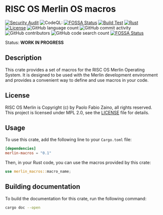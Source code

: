 # RISC OS Merlin OS macros

[![Security Audit](https://github.com/pzaino/merlin_macros/actions/workflows/rust-security.yml/badge.svg)](https://github.com/pzaino/merlin_macros/actions/workflows/rust-security.yml)
![CodeQL: ](https://github.com/pzaino/merlin_macros/actions/workflows/github-code-scanning/codeql/badge.svg)
[![FOSSA Status](https://app.fossa.com/api/projects/git%2Bgithub.com%2Fpzaino%2Fmerlin_macros.svg?type=shield&issueType=security)](https://app.fossa.com/projects/git%2Bgithub.com%2Fpzaino%2Fmerlin_macros?ref=badge_shield&issueType=security)
[![Build Test](https://github.com/pzaino/merlin_macros/actions/workflows/rust.yml/badge.svg)](https://github.com/pzaino/merlin_macros/actions/workflows/rust.yml)
[![Rust](https://img.shields.io/badge/rust-1.70+-blue.svg)](https://www.rust-lang.org/)
[![License](https://img.shields.io/badge/license-MPL%202.0-blue.svg)](LICENSE)
![GitHub language count](https://img.shields.io/github/languages/count/pzaino/merlin_macros)
![GitHub commit activity](https://img.shields.io/github/commit-activity/t/pzaino/merlin_macros)
![GitHub contributors](https://img.shields.io/github/contributors/pzaino/merlin_macros)
![GitHub code search count](https://img.shields.io/github/search?query=merlin_macros)
[![FOSSA Status](https://app.fossa.com/api/projects/git%2Bgithub.com%2Fpzaino%2Fmerlin_macros.svg?type=shield&issueType=license)](https://app.fossa.com/projects/git%2Bgithub.com%2Fpzaino%2Fmerlin_macros?ref=badge_shield&issueType=license)

Status: **WORK IN PROGRESS**

## Description

This crate provides a set of macros for the RISC OS Merlin Operating System. It is designed to be used with the Merlin development environment and provides a convenient way to define and use macros in your code.

## License

RISC OS Merlin is Copyright (c) by Paolo Fabio Zaino, all rights reserved.
This project is licensed under MPL 2.0, see the [LICENSE](LICENSE) file for details.

## Usage

To use this crate, add the following line to your `Cargo.toml` file:

```toml
[dependencies]
merlin-macros = "0.1"
```

Then, in your Rust code, you can use the macros provided by this crate:

```rust
use merlin_macros::macro_name;
```

## Building documentation

To build the documentation for this crate, run the following command:

```sh
cargo doc --open
```

